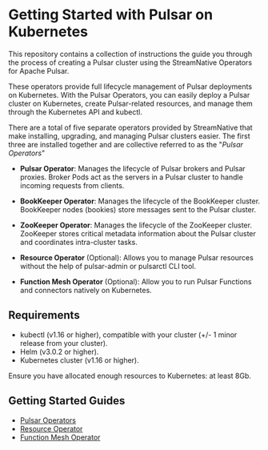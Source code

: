 # Getting Started with Pulsar on Kubernetes

This repository contains a collection of instructions the guide you through the process
of creating a Pulsar cluster using the StreamNative Operators for Apache Pulsar.

These operators provide full lifecycle management of Pulsar deployments on Kubernetes. With the Pulsar Operators, you can easily deploy a Pulsar cluster on Kubernetes, create Pulsar-related resources, and manage them through the Kubernetes API and kubectl.

There are a total of five separate operators provided by StreamNative that make installing,
upgrading, and managing Pulsar clusters easier. 
The first three are installed together and are collective referred to as the "_Pulsar Operators_"

- **Pulsar Operator**: Manages the lifecycle of Pulsar brokers and Pulsar proxies. Broker Pods act as the servers in a 
Pulsar cluster to handle incoming requests from clients. 


- **BookKeeper Operator**: Manages the lifecycle of the BookKeeper cluster. BookKeeper nodes (bookies) store messages sent to the Pulsar cluster.


- **ZooKeeper Operator**: Manages the lifecycle of the ZooKeeper cluster. ZooKeeper stores critical metadata information about the Pulsar cluster and coordinates intra-cluster tasks.


- **Resource Operator** (Optional): Allows you to manage Pulsar resources without the help of pulsar-admin or pulsarctl CLI tool.


- **Function Mesh Operator** (Optional): Allow you to run Pulsar Functions and connectors natively on Kubernetes.


Requirements
------------
- kubectl (v1.16 or higher), compatible with your cluster (+/- 1 minor release from your cluster).
- Helm (v3.0.2 or higher).
- Kubernetes cluster (v1.16 or higher).

Ensure you have allocated enough resources to Kubernetes: at least 8Gb.

Getting Started Guides
---

- [Pulsar Operators](pulsar-operators/README.md)
- [Resource Operator](resource-operator/README.md)
- [Function Mesh Operator](function-mesh-operator/README.md)